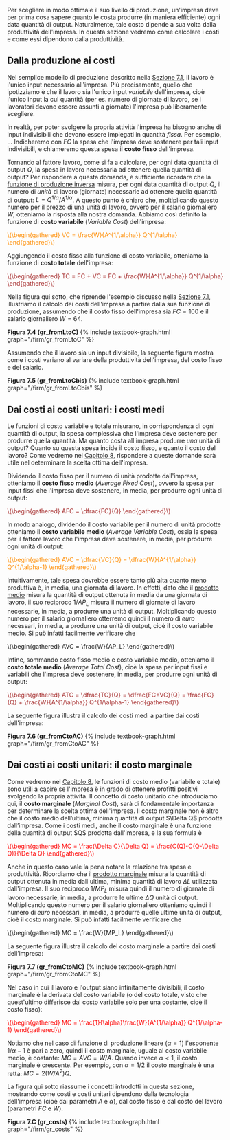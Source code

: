 


Per scegliere in modo ottimale il suo livello di produzione, un'impresa deve per prima cosa sapere quanto le costa produrre (in maniera efficiente) ogni data quantità di output. Naturalmente, tale costo dipende a sua volta dalla produttività dell'impresa. In questa sezione vedremo come calcolare i costi e come essi dipendono dalla produttività.





<h2>Dalla produzione ai costi</h2>

Nel semplice modello di produzione descritto nella <a href="{{ site.baseurl }}/it/I/7/1">Sezione 7.1</a>, il lavoro è l'unico input necessario all'impresa. Più precisamente, quello che ipotizziamo è che il lavoro sia l'unico input <i>variabile</i> dell'impresa, cioè l'unico input la cui quantità (per es. numero di giornate di lavoro, se i lavoratori devono essere assunti a giornate) l'impresa può liberamente scegliere. 

In realtà, per poter svolgere la propria attività l'impresa ha bisogno anche di input indivisibili che devono essere impiegati in quantità <i>fissa</i>. Per esempio, ... Indicheremo con $FC$ la spesa che l'impresa deve sostenere per tali input indivisibili, e chiameremo questa spesa il <b>costo fisso</b> dell'impresa.

Tornando al fattore lavoro, come si fa a calcolare, per ogni data quantità di output $Q$, la spesa in lavoro necessaria ad ottenere quella quantità di output? Per rispondere a questa domanda, è sufficiente ricordare che la <a href="{{ site.baseurl }}/it/I/7/1#SUBSEC_prod4">funzione di produzione inversa</a> misura, per ogni data quantità di output $Q$, il numero di <i>unità</i> di lavoro (giornate) necessarie ad ottenere quella quantità di output: $L=Q^{1/\alpha}/A^{1/\alpha}$. A questo punto è chiaro che, moltiplicando questo numero per il prezzo di una unità di lavoro, ovvero per il salario giornaliero $W$, otteniamo la risposta alla nostra domanda. Abbiamo così definito la 
funzione di <b>costo variabile</b> (<i>Variable Cost</i>) dell'impresa:

<p><span style="color: Darkorange;">
\(\begin{gathered}
 VC = \frac{W}{A^{1/\alpha}} Q^{1/\alpha}
\end{gathered}\)
</span></p>

Aggiungendo il costo fisso alla funzione di costo variabile, otteniamo la funzione di <b>costo totale</b> dell'impresa:

<p><span style="color: Brown;">
\(\begin{gathered}
 TC = FC + VC = FC + \frac{W}{A^{1/\alpha}} Q^{1/\alpha}
\end{gathered}\)
</span></p>

Nella figura qui sotto, che riprende l'esempio discusso nella <a href="{{ site.baseurl }}/it/I/7/1">Sezione 7.1</a>, illustriamo il calcolo dei costi dell'impresa a partire dalla sua funzione di produzione, assumendo che il costo fisso dell'impresa sia $FC=100$ e il salario giornaliero $W=64$. 


<a id="gr_fromLtoC"><strong>Figura 7.4 (gr_fromLtoC)</strong></a>
{% include textbook-graph.html graph="/firm/gr_fromLtoC" %}

Assumendo che il lavoro sia un input divisibile, la seguente figura mostra come i costi variano al variare della produttività dell'impresa, del costo fisso e del salario.


<a id="gr_fromLtoCbis"><strong>Figura 7.5 (gr_fromLtoCbis)</strong></a>
{% include textbook-graph.html graph="/firm/gr_fromLtoCbis" %}




















<h2>Dai costi ai costi unitari: i costi medi</h2>
Le funzioni di costo variabile e totale misurano, in corrispondenza di ogni quantità di output, la spesa complessiva  che l'impresa deve sostenere per produrre quella quantità. Ma quanto costa all'impresa produrre <i>una</i> unità di output? Quanto su questa spesa incide il costo fisso, e quanto il costo del lavoro? Come vedremo nel <a href="{{ site.baseurl }}/it/I/8">Capitolo 8</a>, rispondere a queste domande sarà utile nel determinare la scelta ottima dell'impresa.

Dividendo il costo fisso per il numero di unità prodotte dall'impresa, otteniamo il <b>costo fisso medio</b> (<i>Average Fixed Cost</i>), ovvero la spesa per input fissi che l'impresa deve sostenere, in media, per produrre ogni unità di output: 

<p><span style="color: Brown;">
\(\begin{gathered}
 AFC = \dfrac{FC}{Q}
\end{gathered}\)
</span></p>

In modo analogo, dividendo il costo variabile per il numero di unità prodotte otteniamo il <b>costo variabile medio</b> (<i>Average Variable Cost</i>), ossia la spesa per il fattore lavoro che l'impresa deve sostenere, in media, per produrre ogni unità di output:

<p><span style="color: Darkorange;">
\(\begin{gathered}
 AVC = \dfrac{VC}{Q} = \dfrac{W}{A^{1/\alpha}} Q^{1/\alpha-1}
\end{gathered}\)
</span></p>

Intuitivamente, tale spesa dovrebbe essere tanto più alta quanto meno produttiva è, in media, una giornata di lavoro. In effetti, dato che il <a href="{{ site.baseurl }}/it/I/7/1#SUBSEC_AP">prodotto medio</a> misura la quantità di output ottenuta in media da una giornata di lavoro, il suo reciproco $1/AP_L$ misura il numero di giornate di lavoro necessarie, in media, a produrre una unità di output. Moltiplicando questo numero per il salario giornaliero otterremo quindi  il numero di <i>euro</i> necessari, in media, a produrre una unità di output, cioè il costo variabile medio. Si può infatti facilmente verificare che

<p>
\(\begin{gathered}
 AVC = \frac{W}{AP_L}
\end{gathered}\)
</p>

Infine, sommando costo fisso medio e costo variabile medio, otteniamo il <b>costo totale medio</b> (<i>Average Total Cost</i>), cioè la spesa per input fissi e variabili che l'impresa deve sostenere, in media, per produrre ogni unità di output:

<p><span style="color: Brown;">
\(\begin{gathered}
 ATC = \dfrac{TC}{Q} = \dfrac{FC+VC}{Q} = \frac{FC}{Q} + \frac{W}{A^{1/\alpha}} Q^{1/\alpha-1}
\end{gathered}\)
</span></p>


La seguente figura illustra il calcolo dei costi medi a partire dai costi dell'impresa: 

<a id="gr_fromCtoAC"><strong>Figura 7.6 (gr_fromCtoAC)</strong></a>
{% include textbook-graph.html graph="/firm/gr_fromCtoAC" %}
























<h2>Dai costi ai costi unitari: il costo marginale</h2>
Come vedremo nel <a href="{{ site.baseurl }}/it/I/8">Capitolo 8</a>, le funzioni di costo medio (variabile e totale) sono utili a capire se l'impresa è in grado di ottenere profitti positivi svolgendo la propria attività. Il concetto di costo unitario che introduciamo qui, il <b>costo marginale</b> (<i>Marginal Cost</i>), sarà di fondamentale importanza per determinare la scelta ottima dell'impresa. Il costo marginale non è altro che il costo medio dell’ultima, minima quantità di output $\Delta Q$ prodotta dall’impresa. Come i costi medi, anche il costo marginale è una funzione della quantità di output $Q$ prodotta dall'impresa, e la sua formula è

<p><span style="color: Red;">
\(\begin{gathered}
 MC = \frac{\Delta C}{\Delta Q} = \frac{C(Q)-C(Q-\Delta Q)}{\Delta Q}
\end{gathered}\)
</span></p>

Anche in questo caso vale la pena notare la relazione tra spesa e produttività. Ricordiamo che il <a href="{{ site.baseurl }}/it/I/7/1#SUBSEC_MP">prodotto marginale</a> misura la quantità di output ottenuta in media dall'ultima, minima quantità di lavoro $\Delta L$ utilizzata dall'impresa. Il suo reciproco $1/MP_L$ misura quindi il numero di giornate di lavoro necessarie, in media, a produrre le ultime $\Delta Q$ unità di output. Moltiplicando questo numero per il salario giornaliero otteniamo quindi il numero di <i>euro</i> necessari, in media, a produrre quelle ultime unità di output, cioè il costo marginale. Si può infatti facilmente verificare che

<p>
\(\begin{gathered}
 MC = \frac{W}{MP_L}
\end{gathered}\)
</p>

La seguente figura illustra il calcolo del costo marginale a partire dai costi dell’impresa:

<a id="gr_fromCtoMC"><strong>Figura 7.7 (gr_fromCtoMC)</strong></a>
{% include textbook-graph.html graph="/firm/gr_fromCtoMC" %}

Nel caso in cui il lavoro e l'output siano infinitamente divisibili, il costo marginale è la derivata del costo variabile (o del costo totale, visto che quest'ultimo differisce dal costo variabile solo per una costante, cioè il costo fisso):

<p><span style="color: Red;">
\(\begin{gathered}
 MC = \frac{1}{\alpha}\frac{W}{A^{1/\alpha}} Q^{1/\alpha-1}
\end{gathered}\)
</span></p>

Notiamo che nel caso di funzione di produzione lineare ($\alpha=1$) l'esponente $1/\alpha-1$ è pari a zero, quindi il costo marginale, uguale al costo variabile medio, è costante: $MC=AVC=W/A$. Quando invece $\alpha<1$, il costo marginale è crescente. Per esempio, con $\alpha=1/2$ il costo marginale è una retta: $MC=2(W/A^2)Q$.


La figura qui sotto riassume i concetti introdotti in questa sezione, mostrando come costi e costi unitari dipendono dalla tecnologia dell'impresa (cioè dai parametri $A$ e $\alpha$), dal costo fisso e dal costo del lavoro (parametri $FC$ e $W$).

<a id="gr_costs"><strong>Figura 7.C (gr_costs)</strong></a>
{% include textbook-graph.html graph="/firm/gr_costs" %}
















